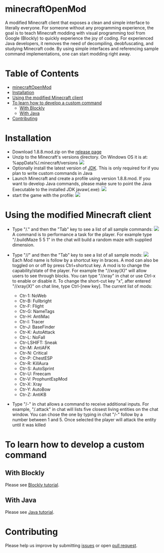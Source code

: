 # minecraftOpenMod

A modified Minecraft client that exposes a clean and simple interface to literally everyone. For someone without any programming experience, the goal is to teach Minecraft modding with visual programming tool from Google (Blockly) to quickly experience the joy of coding. For experienced Java developers, it removes the need of decompiling, deobfuscating, and studying Minecraft code. By using simple interfaces and referencing sample command implementations, one can start modding right away.

Table of Contents
=================

  * [minecraftOpenMod](#minecraftopenmod)
  * [Installation](#installation)
  * [Using the modified Minecraft client](#using-the-modified-minecraft-client)
  * [To learn how to develop a custom command](#to-learn-how-to-develop-a-custom-command)
    * [With Blockly](#with-blockly)
    * [With Java](#with-java)
  * [Contributing](#contributing)

# Installation
* Download 1.8.8.mod.zip on the [release page](https://github.com/minecraftkids/minecraftOpenMod/releases)
* Unzip to the Minecraft's versions directory. On Windows OS it is at: %appData%/.minecraft/versions
![](https://raw.githubusercontent.com/minecraftkids/minecraftOpenMod/master/doc/tutorial/mcInstall.JPG)
* Optionally install the latest version of [JDK](http://www.oracle.com/technetwork/java/javase/downloads/jdk8-downloads-2133151.html). This is only required for if you plan to write custom commands in Java 
* Launch Minecraft and create a profile using version 1.8.8.mod. If you want to develop Java commands, please make sure to point the Java Executable to the installed JDK javaw(.exe):
![](https://raw.githubusercontent.com/minecraftkids/minecraftOpenMod/master/doc/tutorial/mcModProfile.JPG)
* start the game with the profile:
![](https://raw.githubusercontent.com/minecraftkids/minecraftOpenMod/master/doc/tutorial/mcLaunchMod.JPG)

# Using the modified Minecraft client
* Type "/." and then the "Tab" key to see a list of all sample commands:
![](https://raw.githubusercontent.com/minecraftkids/minecraftOpenMod/master/doc/tutorial/mcCommands.JPG)
A command is to performance a task for the player. For example type "/.buildMaze 5 5 1" in the chat will build a random maze with supplied dimension.
* Type "//" and then the "Tab" key to see a list of all sample mods:
![](https://raw.githubusercontent.com/minecraftkids/minecraftOpenMod/master/doc/tutorial/mcMods.JPG)
Each Mod name is follow by a shortcut key in braces. A mod can also be toggled on or off by press Ctrl+shortcut key. A mod is to change the capability/state of the player. For example the "//xray(X)" will allow users to see through blocks. You can type "//xray" in chat or use Ctrl-x to enable or disable it. To change the short-cut key "x", after entered "//xray(X)" on chat line, type Ctrl-[new key]. The current list of mods:
    * Ctr-1: NoWeb
    * Ctr-B: Fullbright
    * Ctr-F: Flight
    * Ctr-G: NameTags
    * Ctr-H: AntiMac
    * Ctr-I: Tracer
    * Ctr-J: BaseFinder
    * Ctr-K: AutoAttack
    * Ctr-L: NoFall
    * Ctr-LSHIFT: Sneak
    * Ctr-M: AntiAFK
    * Ctr-N: Critical
    * Ctr-P: ChestESP
    * Ctr-R: KillAura
    * Ctr-S: AutoSprint
    * Ctr-U: Freecam
    * Ctr-V: ProphuntEspMod
    * Ctr-X: Xray
    * Ctr-Y: AutoBow
    * Ctr-Z: AntiKB

* Type "/-" in chat allows a command to receive additional inputs. For example, "/.attack" in chat will lists five closest living entities on the chat window. You can chose the one by typing in chat "/-" follow by a number between 1 and 5. Once selected the player will attack the entity until it was killed

# To learn how to develop a custom command

## With Blockly
Please see [Blockly tutorial](https://github.com/minecraftkids/minecraftOpenMod/blob/master/doc/tutorial/md/blocklyTutorial.md).

## With Java
Please see [Java tutorial](https://github.com/minecraftkids/minecraftOpenMod/blob/master/doc/tutorial/md/javaTutorial.md). 

# Contributing
Please help us improve by submitting [issues](https://github.com/minecraftkids/minecraftOpenMod/issues) or open [pull request](https://github.com/minecraftkids/minecraftOpenMod/pulls).

